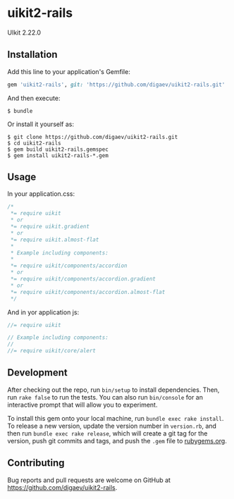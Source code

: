 # uikit2-rails

UIkit 2.22.0

## Installation

Add this line to your application's Gemfile:

```ruby
gem 'uikit2-rails', git: 'https://github.com/digaev/uikit2-rails.git'
```

And then execute:

    $ bundle

Or install it yourself as:

    $ git clone https://github.com/digaev/uikit2-rails.git
    $ cd uikit2-rails
    $ gem build uikit2-rails.gemspec
    $ gem install uikit2-rails-*.gem

## Usage


In your application.css:

```css
/*
 *= require uikit
 * or
 *= require uikit.gradient
 * or 
 *= require uikit.almost-flat
 *
 * Example including components:
 *
 *= require uikit/components/accordion
 * or
 *= require uikit/components/accordion.gradient
 * or
 *= require uikit/components/accordion.almost-flat
 */
```

And in yor application js:

```js
//= require uikit

// Example including components:
//
//= require uikit/core/alert
```

## Development

After checking out the repo, run `bin/setup` to install dependencies. Then, run `rake false` to run the tests. You can also run `bin/console` for an interactive prompt that will allow you to experiment.

To install this gem onto your local machine, run `bundle exec rake install`. To release a new version, update the version number in `version.rb`, and then run `bundle exec rake release`, which will create a git tag for the version, push git commits and tags, and push the `.gem` file to [rubygems.org](https://rubygems.org).

## Contributing

Bug reports and pull requests are welcome on GitHub at https://github.com/digaev/uikit2-rails.


